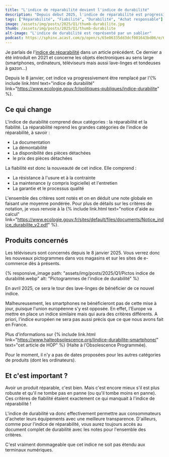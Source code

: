```yaml
---
title: "L'indice de réparabilité devient l'indice de durabilité"
description: "Depuis début 2025, l'indice de réparabilité est progressivement remplacé pour l'indice de durabilité. Qu'est-ce qui change ?"
tags: ["Réparabilité", "Fiabilité", "Durabilité", "Achat responsable"]
image: /assets/img/posts/2025/Q1/thumb-durabilite.jpg
thumb: /assets/img/posts/2025/Q1/thumb-durabilite
alt-image: "L'indice de durabilité est représenté par un sablier"
podcast: https://sphinx.acast.com/p/open/s/65e06335dd3dcf001643bd06/e/6797b2cbae8b037c91b82b04/media.mp3
---
```


Je parlais de l'[indice de réparabilité](/blog/2023/12/04/indice-reparabilite) dans un article précédent. Ce dernier a été introduit en 2021 et concerne les objets électroniques au sens large (smartphones, ordinateurs, téléviseurs mais aussi lave-linges et tondeuses à gazon...)

Depuis le 8 janvier, cet indice va progressivement être remplacé par l'{% include link.html text="indice de durabilité" link="https://www.ecologie.gouv.fr/politiques-publiques/indice-durabilite" %}.

## Ce qui change

L'indice de durabilité comprend deux catégories : la réparabilité et la fiabilité. La réparabilité reprend les grandes catégories de l'indice de réparabilité, à savoir :
- La documentation
- La démontabilité
- La disponibilité des pièces détachées
- le prix des pièces détachées

La fiabilité est donc la nouveauté de cet indice. Elle comprend :
- La résistance à l'usure et à la contrainte
- La maintenance (y compris logicielle) et l'entretien
- La garantie et le processus qualité

L'ensemble des critères sont notés et on en déduit une note globale en faisant une moyenne pondérée. Pour plus de détails sur les critères de notation, je vous renvoie à la {% include link.html text="notice d'aide au calcul" link="https://www.ecologie.gouv.fr/sites/default/files/documents/Notice_indice_durabilite_v2.pdf" %}.

## Produits concernés

Les téléviseurs sont concernés depuis le 8 janvier 2025. Vous verrez donc les nouveaux pictogrammes dans vos magasins et sur les sites de e-commerce dès à présents.

{% responsive_image 
  path: "assets/img/posts/2025/Q1/Pictos indice de durabilité.webp"
  alt: "Pictogrammes de l'indice de durabilité"
%}

En avril 2025, ce sera le tour des lave-linges de bénéficier de ce nouvel indice. 

Malheureusement, les smartphones ne bénéficieront pas de cette mise à jour, puisque l'union européenne s'y est opposée. En effet, l'Europe va mettre en place un indice similaire mais qui aura des critères différents. A priori, l'indice européen ne sera pas aussi précis que ce que nous avons fait en France.

Plus d'informations sur {% include link.html link="https://www.halteobsolescence.org/lindice-durabilite-smartphone/" text="cet article de HOP" %} (Halte à l'Obsolescence Programmée).

Pour le moment, il n'y a pas de dates proposées pour les autres catégories de produits (dont les ordinateurs).

## Et c'est important ?

Avoir un produit réparable, c'est bien. Mais c'est encore mieux s'il est plus robuste et qu'il ne tombe pas en panne (ou qu'il tombe moins en panne). Ces critères de fiabilité étaient exactement ce qui manquait à l'indice de réparabilité !

L'indice de durabilité va donc effectivement permettre aux consommateurs d'acheter leurs équipements avec une meilleure transparence. D'ailleurs, comme pour l'indice de réparabilité, vous aurez toujours accès au document complet de durabilité avec les notes pour l'ensemble des critères.

C'est vraiment dommageable que cet indice ne soit pas étendu aux terminaux numériques.